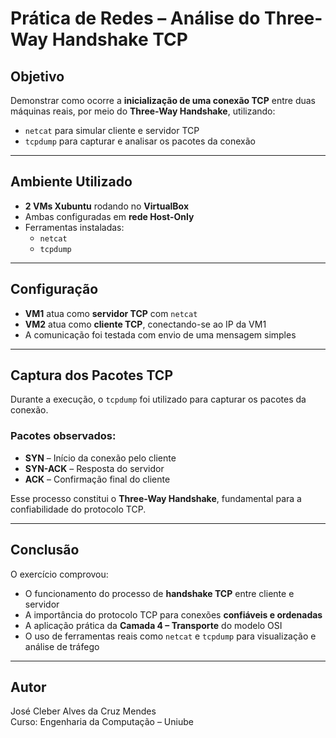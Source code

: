 # Prática de Redes – Análise do Three-Way Handshake TCP

## Objetivo

Demonstrar como ocorre a **inicialização de uma conexão TCP** entre duas máquinas reais, por meio do **Three-Way Handshake**, utilizando:

- `netcat` para simular cliente e servidor TCP
- `tcpdump` para capturar e analisar os pacotes da conexão

---

## Ambiente Utilizado

- **2 VMs Xubuntu** rodando no **VirtualBox**
- Ambas configuradas em **rede Host-Only**
- Ferramentas instaladas:
  - `netcat`
  - `tcpdump`

---

## Configuração

- **VM1** atua como **servidor TCP** com `netcat`
- **VM2** atua como **cliente TCP**, conectando-se ao IP da VM1
- A comunicação foi testada com envio de uma mensagem simples

---

## Captura dos Pacotes TCP

Durante a execução, o `tcpdump` foi utilizado para capturar os pacotes da conexão.

### Pacotes observados:
- **SYN** – Início da conexão pelo cliente
- **SYN-ACK** – Resposta do servidor
- **ACK** – Confirmação final do cliente

Esse processo constitui o **Three-Way Handshake**, fundamental para a confiabilidade do protocolo TCP.

---

## Conclusão

O exercício comprovou:

- O funcionamento do processo de **handshake TCP** entre cliente e servidor
- A importância do protocolo TCP para conexões **confiáveis e ordenadas**
- A aplicação prática da **Camada 4 – Transporte** do modelo OSI
- O uso de ferramentas reais como `netcat` e `tcpdump` para visualização e análise de tráfego

---

## Autor
José Cleber Alves da Cruz Mendes  
Curso: Engenharia da Computação – Uniube
